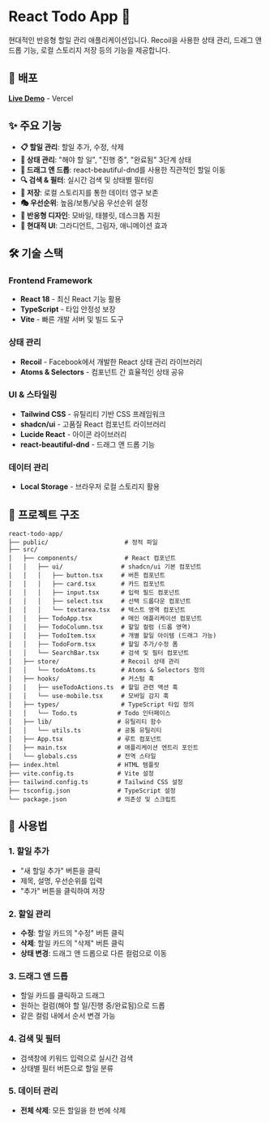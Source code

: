 # React Todo App 📝

현대적인 반응형 할일 관리 애플리케이션입니다. Recoil을 사용한 상태 관리, 드래그 앤 드롭 기능, 로컬 스토리지 저장 등의 기능을 제공합니다.

## 🚀 배포

**[Live Demo](https://amuz-assignment.vercel.app/)** - Vercel

## ✨ 주요 기능

- **📋 할일 관리**: 할일 추가, 수정, 삭제
- **🎯 상태 관리**: "해야 할 일", "진행 중", "완료됨" 3단계 상태
- **🎨 드래그 앤 드롭**: react-beautiful-dnd를 사용한 직관적인 할일 이동
- **🔍 검색 & 필터**: 실시간 검색 및 상태별 필터링
- **💾 저장**: 로컬 스토리지를 통한 데이터 영구 보존
- **🎭 우선순위**: 높음/보통/낮음 우선순위 설정
- **📱 반응형 디자인**: 모바일, 태블릿, 데스크톱 지원
- **🌈 현대적 UI**: 그라디언트, 그림자, 애니메이션 효과

## 🛠️ 기술 스택

### Frontend Framework

- **React 18** - 최신 React 기능 활용
- **TypeScript** - 타입 안정성 보장
- **Vite** - 빠른 개발 서버 및 빌드 도구

### 상태 관리

- **Recoil** - Facebook에서 개발한 React 상태 관리 라이브러리
- **Atoms & Selectors** - 컴포넌트 간 효율적인 상태 공유

### UI & 스타일링

- **Tailwind CSS** - 유틸리티 기반 CSS 프레임워크
- **shadcn/ui** - 고품질 React 컴포넌트 라이브러리
- **Lucide React** - 아이콘 라이브러리
- **react-beautiful-dnd** - 드래그 앤 드롭 기능

### 데이터 관리

- **Local Storage** - 브라우저 로컬 스토리지 활용

## 📁 프로젝트 구조

```
react-todo-app/
├── public/                     # 정적 파일
├── src/
│   ├── components/             # React 컴포넌트
│   │   ├── ui/                # shadcn/ui 기본 컴포넌트
│   │   │   ├── button.tsx     # 버튼 컴포넌트
│   │   │   ├── card.tsx       # 카드 컴포넌트
│   │   │   ├── input.tsx      # 입력 필드 컴포넌트
│   │   │   ├── select.tsx     # 선택 드롭다운 컴포넌트
│   │   │   └── textarea.tsx   # 텍스트 영역 컴포넌트
│   │   ├── TodoApp.tsx        # 메인 애플리케이션 컴포넌트
│   │   ├── TodoColumn.tsx     # 할일 컬럼 (드롭 영역)
│   │   ├── TodoItem.tsx       # 개별 할일 아이템 (드래그 가능)
│   │   ├── TodoForm.tsx       # 할일 추가/수정 폼
│   │   └── SearchBar.tsx      # 검색 및 필터 컴포넌트
│   ├── store/                 # Recoil 상태 관리
│   │   └── todoAtoms.ts       # Atoms & Selectors 정의
│   ├── hooks/                 # 커스텀 훅
│   │   ├── useTodoActions.ts  # 할일 관련 액션 훅
│   │   └── use-mobile.tsx     # 모바일 감지 훅
│   ├── types/                 # TypeScript 타입 정의
│   │   └── Todo.ts           # Todo 인터페이스
│   ├── lib/                  # 유틸리티 함수
│   │   └── utils.ts          # 공통 유틸리티
│   ├── App.tsx               # 루트 컴포넌트
│   ├── main.tsx              # 애플리케이션 엔트리 포인트
│   └── globals.css           # 전역 스타일
├── index.html                # HTML 템플릿
├── vite.config.ts            # Vite 설정
├── tailwind.config.ts        # Tailwind CSS 설정
├── tsconfig.json             # TypeScript 설정
└── package.json              # 의존성 및 스크립트
```

## 📖 사용법

### 1. 할일 추가

- "새 할일 추가" 버튼을 클릭
- 제목, 설명, 우선순위를 입력
- "추가" 버튼을 클릭하여 저장

### 2. 할일 관리

- **수정**: 할일 카드의 "수정" 버튼 클릭
- **삭제**: 할일 카드의 "삭제" 버튼 클릭
- **상태 변경**: 드래그 앤 드롭으로 다른 컬럼으로 이동

### 3. 드래그 앤 드롭

- 할일 카드를 클릭하고 드래그
- 원하는 컬럼(해야 할 일/진행 중/완료됨)으로 드롭
- 같은 컬럼 내에서 순서 변경 가능

### 4. 검색 및 필터

- 검색창에 키워드 입력으로 실시간 검색
- 상태별 필터 버튼으로 할일 분류

### 5. 데이터 관리

- **전체 삭제**: 모든 할일을 한 번에 삭제
